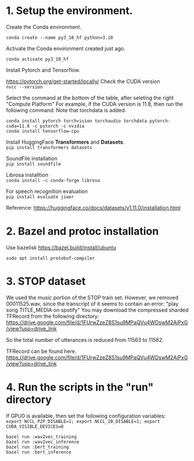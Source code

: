 # 1. Setup the environment.


Create the Conda environment.

`conda create --name py3_10_hf python=3.10`

Activate the Conda environment created just ago.

`conda activate py3_10_hf`


Install Pytorch and Tensorflow.

https://pytorch.org/get-started/locally/
Check the CUDA version
\
`nvcc --version`

Select the command at the bottom of the table, after seleting the right "Compute Platform"
For example, if the CUDA version is 11.8, then run the following command:
Note that torchdata is added.


`conda install pytorch torchvision torchaudio torchdata pytorch-cuda=11.8 -c pytorch -c nvidia`
\
`conda install tensorflow-cpu`

Install HuggingFace **Transformers** and **Datasets**.
\
`pip install transformers datasets`

SoundFile installation
\
`pip install soundfile`

Librosa installtion
\
`conda install -c conda-forge librosa`

For speech recognition evaluation
\
`pip install evaluate jiwer`

Reference:
https://huggingface.co/docs/datasets/v1.11.0/installation.html

# 2. Bazel and protoc installation

Use bazelisk
https://bazel.build/install/ubuntu

`sudo apt install protobuf-compiler`


# 3. STOP dataset

We used the music portion of the STOP train set.
However, we removed 00011525.wav, since the transcript of it seems to contain an error: "play song TITLE_MEDIA on spotify"
You may download the compressed sharded TFRecord from the following directory:
https://drive.google.com/file/d/1FUrwZzeZ8S1su9MPaQVu4WDswM2AjPxG/view?usp=drive_link

So the total number of utterances is reduced from 11563 to 11562.

TFRecord can be found here.
https://drive.google.com/file/d/1FUrwZzeZ8S1su9MPaQVu4WDswM2AjPxG/view?usp=drive_link

# 4. Run the scripts in the "run" directory

If GPU0 is available, then set the following configuration variables:
\
`export NCCL_P2P_DISABLE=1; export NCCL_IB_DISABLE=1; export CUDA_VISIBLE_DEVICES=0`


`bazel run :wav2vec_training`
\
`bazel run :wav2vec_inference`
\
`bazel run :bert_training`
\
`bazel run :bert_inference`
